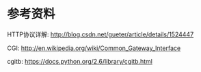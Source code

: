 # 参考资料

HTTP协议详解: http://blog.csdn.net/gueter/article/details/1524447

CGI: http://en.wikipedia.org/wiki/Common_Gateway_Interface

cgitb: https://docs.python.org/2.6/library/cgitb.html

